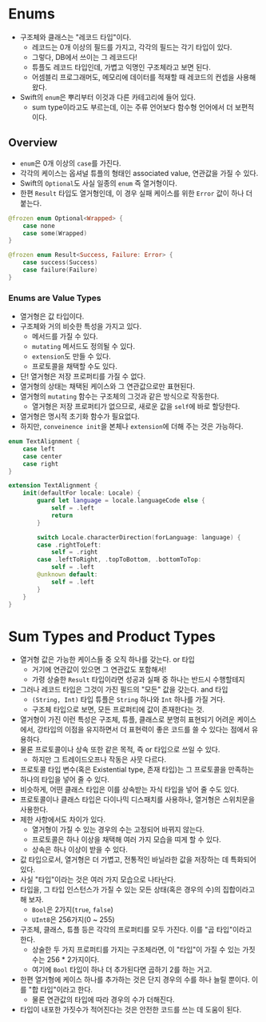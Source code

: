 # Enums
- 구조체와 클래스는 "레코드 타입"이다.
    - 레코드는 0개 이상의 필드를 가지고, 각각의 필드는 각기 타입이 있다.
    - 그렇다, DB에서 쓰이는 그 레코드다!
    - 튜플도 레코드 타입인데, 가볍고 익명인 구조체라고 보면 된다.
    - 어셈블리 프로그래머도, 메모리에 데이터를 적재할 때 레코드의 컨셉을 사용해 왔다.
- Swift의 `enum`은 뿌리부터 이것과 다른 카테고리에 들어 있다.
    - sum type이라고도 부르는데, 이는 주류 언어보다 함수형 언어에서 더 보편적이다.

## Overview
- `enum`은 0개 이상의 `case`를 가진다.
- 각각의 케이스는 옵셔널 튜플의 형태인 associated value, 연관값을 가질 수 있다.
- Swift의 `Optional`도 사실 일종의 `enum` 즉 열거형이다.
- 한편 `Result` 타입도 열거형인데, 이 경우 실패 케이스를 위한 `Error` 값이 하나 더 붙는다.
```Swift
@frozen enum Optional<Wrapped> {
    case none
    case some(Wrapped)
}

@frozen enum Result<Success, Failure: Error> {
    case success(Success)
    case failure(Failure)
}
```

### Enums are Value Types
- 열거형은 값 타입이다.
- 구조체와 거의 비슷한 특성을 가지고 있다.
    - 메서드를 가질 수 있다.
    - `mutating` 메서드도 정의될 수 있다.
    - `extension`도 만들 수 있다.
    - 프로토콜을 채택할 수도 있다.
- 단! 열거형은 저장 프로퍼티를 가질 수 없다.
- 열거형의 상태는 채택된 케이스와 그 연관값으로만 표현된다.
- 열거형의 `mutating` 함수는 구조체의 그것과 같은 방식으로 작동한다.
    - 열거형은 저장 프로퍼티가 없으므로, 새로운 값을 `self`에 바로 할당한다.
- 열거형은 명시적 초기화 함수가 필요없다.
- 하지만, `conveinence init`을 본체나 `extension`에 더해 주는 것은 가능하다.
```Swift
enum TextAlignment {
    case left
    case center
    case right
}

extension TextAlignment {
    init(defaultFor locale: Locale) {
        guard let language = locale.languageCode else {
            self = .left
            return
        }

        switch Locale.characterDirection(forLanguage: language) {
        case .rightToLeft: 
            self = .right
        case .leftToRight, .topToBottom, .bottomToTop:
            self = .left
        @unknown default:
            self = .left
        }
    }
}
```

# Sum Types and Product Types
- 열거형 값은 가능한 케이스들 중 오직 하나를 갖는다. or 타입
    - 거기에 연관값이 있으면 그 연관값도 포함해서!
    - 가령 상술한 `Result` 타입이라면 성공과 실패 중 하나는 반드시 수행할테지
- 그러나 레코드 타입은 그것이 가진 필드의 "모든" 값을 갖는다. and 타입
    - `(String, Int)` 타입 튜플은 `String` 하나와 `Int` 하나를 가질 거다.
    - 구조체 타입으로 보면, 모든 프로퍼티에 값이 존재한다는 것.
- 열거형이 가진 이런 특성은 구조체, 튜플, 클래스로 분명히 표현되기 어려운 케이스에서, 강타입의 이점을 유지하면서 더 표현력이 좋은 코드를 쓸 수 있다는 점에서 유용하다.
- 물론 프로토콜이나 상속 또한 같은 목적, 즉 or 타입으로 쓰일 수 있다.
    - 하지만 그 트레이드오프나 작동은 사뭇 다르다.
- 프로토콜 타입 변수(혹은 Existential type, 존재 타입)는 그 프로토콜을 만족하는 하나의 타입을 넣어 줄 수 있다.
- 비슷하게, 어떤 클래스 타입은 이를 상속받는 자식 타입을 넣어 줄 수도 있다.
- 프로토콜이나 클래스 타입은 다이나믹 디스패치를 사용하나, 열거형은 스위치문을 사용한다.
- 제한 사항에서도 차이가 있다.
    - 열거형이 가질 수 있는 경우의 수는 고정되어 바뀌지 않는다.
    - 프로토콜은 하나 이상을 채택해 여러 가지 모습을 띠게 할 수 있다.
    - 상속은 하나 이상이 받을 수 있다.
- 값 타입으로서, 열거형은 더 가볍고, 전통적인 바닐라한 값을 저장하는 데 특화되어 있다.
- 사실 "타입"이라는 것은 여러 가지 모습으로 나타난다.
- 타입을, 그 타입 인스턴스가 가질 수 있는 모든 상태(혹은 경우의 수)의 집합이라고 해 보자.
    - `Bool`은 2가지(`true`, `false`)
    - `UInt8`은 256가지(0 ~ 255)
- 구조체, 클래스, 튜플 등은 각각의 프로퍼티를 모두 가진다. 이를 "곱 타입"이라고 한다.
    - 상술한 두 가지 프로퍼티를 가지는 구조체라면, 이 "타입"이 가질 수 있는 가짓수는 256 * 2가지이다.
    - 여기에 `Bool` 타입이 하나 더 추가된다면 곱하기 2를 하는 거고.
- 한편 열거형에 케이스 하나를 추가하는 것은 단지 경우의 수를 하나 늘릴 뿐이다. 이를 "합 타입"이라고 한다.
    - 물론 연관값의 타입에 따라 경우의 수가 더해진다.
- 타입이 내포한 가짓수가 적어진다는 것은 안전한 코드를 쓰는 데 도움이 된다.